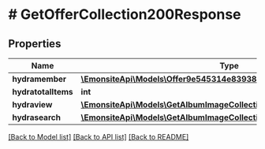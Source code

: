 # # GetOfferCollection200Response

## Properties

Name | Type | Description | Notes
------------ | ------------- | ------------- | -------------
**hydramember** | [**\EmonsiteApi\Models\Offer9e545314e83938dc6f60861a54586191Jsonld[]**](Offer9e545314e83938dc6f60861a54586191Jsonld.md) |  |
**hydratotalItems** | **int** |  | [optional]
**hydraview** | [**\EmonsiteApi\Models\GetAlbumImageCollection200ResponseHydraView**](GetAlbumImageCollection200ResponseHydraView.md) |  | [optional]
**hydrasearch** | [**\EmonsiteApi\Models\GetAlbumImageCollection200ResponseHydraSearch**](GetAlbumImageCollection200ResponseHydraSearch.md) |  | [optional]

[[Back to Model list]](../../README.md#models) [[Back to API list]](../../README.md#endpoints) [[Back to README]](../../README.md)

